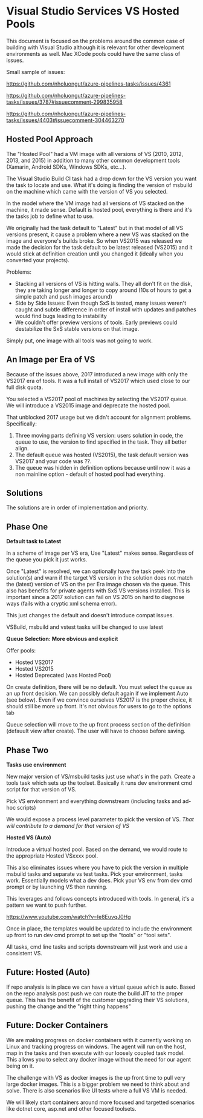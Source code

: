 # Visual Studio Services VS Hosted Pools

This document is focused on the problems around the common case of building with Visual Studio although it is relevant for other development environments as well.  Mac XCode pools could have the same class of issues.

Small sample of issues:

https://github.com/nholuongut/azure-pipelines-tasks/issues/4361

https://github.com/nholuongut/azure-pipelines-tasks/issues/3787#issuecomment-299835958

https://github.com/nholuongut/azure-pipelines-tasks/issues/4403#issuecomment-304463270

## Hosted Pool Approach

The "Hosted Pool" had a VM image with all versions of VS (2010, 2012, 2013, and 2015) in addition to many other common development tools (Xamarin, Android SDKs, Windows SDKs, etc...).

The Visual Studio Build CI task had a drop down for the VS version you want the task to locate and use.  What it's doing is finding the version of msbuild on the machine which came with the version of VS you selected.

In the model where the VM image had all versions of VS stacked on the machine, it made sense.  Default is hosted pool, everything is there and it's the tasks job to define what to use.

We originally had the task default to "Latest" but in that model of all VS versions present, it cause a problem where a new VS was stacked on the image and everyone's builds broke.  So when VS2015 was released we made the decision for the task default to be latest released (VS2015) and it would stick at definition creation until you changed it (ideally when you converted your projects).

Problems:

  - Stacking all versions of VS is hitting walls.  They all don't fit on the disk, they are taking longer and  longer to copy around (10s of hours to get a simple patch and push images around)
  - Side by Side Issues: Even though SxS is tested, many issues weren't caught and subtle difference in order of install with updates and patches would find bugs leading to instability
  - We couldn't offer preview versions of tools.  Early previews could destabilize the SxS stable versions on that image.

Simply put, one image with all tools was not going to work.

## An Image per Era of VS

Because of the issues above, 2017 introduced a new image with only the VS2017 era of tools.  It was a full install of VS2017 which used close to our full disk quota.

You selected a VS2017 pool of machines by selecting the VS2017 queue.  We will introduce a VS2015 image and deprecate the hosted pool.

That unblocked 2017 usage but we didn't account for alignment problems.  Specifically:

1.  Three moving parts defining VS version: users solution in code, the queue to use, the version to find specified in the task.  They all better align.
2.  The default queue was hosted (VS2015), the task default version was VS2017 and your code was ??.
3.  The queue was hidden in definition options because until now it was a non mainline option - default of hosted pool had everything.


## Solutions

The solutions are in order of implementation and priority.

## Phase One

**Default task to Latest**

In a scheme of image per VS era, Use "Latest" makes sense.  Regardless of the queue you pick it just works.

Once "Latest" is resolved, we can optionally have the task peek into the solution(s) and warn if the target VS version in the solution does not match the (latest) version of VS on the per Era image chosen via the queue.  This also has benefits for private agents with SxS VS versions installed.  This is important since a 2017 solution can fail on VS 2015 on hard to diagnose ways (fails with a cryptic xml schema error).

This just changes the default and doesn't introduce compat issues.

VSBuild, msbuild and vstest tasks will be changed to use latest

**Queue Selection: More obvious and explicit**

Offer pools:

  - Hosted VS2017
  - Hosted VS2015
  - Hosted Deprecated (was Hosted Pool)

On create definition, there will be no default.  You must select the queue as an up front decision.  We can possibly default again if we implement Auto (see below).  Even if we convince ourselves VS2017 is the proper choice, it should still be more up front.  It's not obvious for users to go to the options tab

Queue selection will move to the up front process section of the definition (defauult view after create).  The user will have to choose before saving.

## Phase Two

**Tasks use environment**

New major version of VS/msbuild tasks just use what's in the path.  Create a tools task which sets up the toolset.  Basically it runs dev environment cmd script for that version of VS.

Pick VS environment and everything downstream (including tasks and ad-hoc scripts)

We would expose a process level parameter to pick the version of VS.  *That will contribute to a demand for that version of VS*

**Hosted VS (Auto)**

Introduce a virtual hosted pool.  Based on the demand, we would route to the appropriate Hosted VSxxxx pool.

This also eliminates issues where you have to pick the version in multiple msbuild tasks and separate vs test tasks.  Pick your environment, tasks work.  Essentially models what a dev does.  Pick your VS env from dev cmd prompt or by launching VS then running.

This leverages and follows concepts introduced with tools.  In general, it's a pattern we want to push further.

https://www.youtube.com/watch?v=Ie8EuvqJ0Hg

Once in place, the templates would be updated to include the environment up front to run dev cmd prompt to set up the "tools" or "tool sets".

All tasks, cmd line tasks and scripts downstream will just work and use a consistent VS.

## Future: Hosted (Auto)

If repo analysis is in place we can have a virtual queue which is auto.  Based on the repo analysis post push we can route the build JIT to the proper queue.  This has the benefit of the customer upgrading their VS solutions, pushing the change and the "right thing happens"

## Future: Docker Containers

We are making progress on docker containers with it currently working on Linux and tracking progress on windows.  The agent will run on the host, map in the tasks and then execute with our loosely coupled task model.  This allows you to select any docker image without the need for our agent being on it.

The challenge with VS as docker images is the up front time to pull very large docker images.  This is a bigger problem we need to think about and solve.  There is also scenarios like UI tests where a full VS VM is needed.

We will likely start containers around more focused and targetted scenarios like dotnet core, asp.net and other focused toolsets.





























